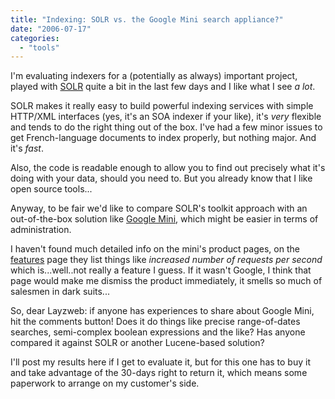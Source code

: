 ```yaml
---
title: "Indexing: SOLR vs. the Google Mini search appliance?"
date: "2006-07-17"
categories: 
  - "tools"
---
```


I'm evaluating indexers for a (potentially as always) important project, played with [SOLR](http://incubator.apache.org/solr/) quite a bit in the last few days and I like what I see _a lot_.

SOLR makes it really easy to build powerful indexing services with simple HTTP/XML interfaces (yes, it's an SOA indexer if your like), it's _very_ flexible and tends to do the right thing out of the box. I've had a few minor issues to get French-language documents to index properly, but nothing major. And it's _fast_.

Also, the code is readable enough to allow you to find out precisely what it's doing with your data, should you need to. But you already know that I like open source tools...

Anyway, to be fair we'd like to compare SOLR's toolkit approach with an out-of-the-box solution like [Google Mini](http://www.google.com/enterprise/mini/), which might be easier in terms of administration.

I haven't found much detailed info on the mini's product pages, on the [features](http://www.google.com/enterprise/mini/features.html) page they list things like _increased number of requests per second_ which is...well..not really a feature I guess. If it wasn't Google, I think that page would make me dismiss the product immediately, it smells so much of salesmen in dark suits...

So, dear Layzweb: if anyone has experiences to share about Google Mini, hit the comments button! Does it do things like precise range-of-dates searches, semi-complex boolean expressions and the like? Has anyone compared it against SOLR or another Lucene-based solution?

I'll post my results here if I get to evaluate it, but for this one has to buy it and take advantage of the 30-days right to return it, which means some paperwork to arrange on my customer's side.
